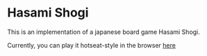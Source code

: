 # Hasami Shogi 

This is an implementation of a japanese board game Hasami Shogi. 

Currently, you can play it hotseat-style in the browser [here](https://justotherel.github.io/hasami-shogi/)
